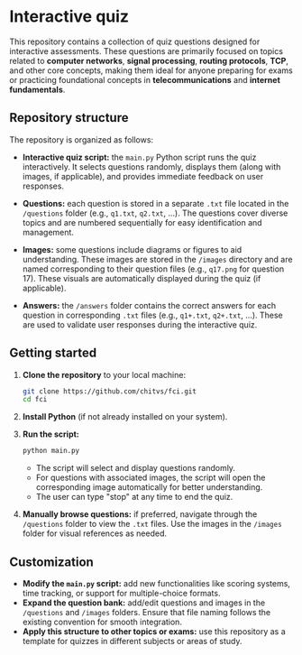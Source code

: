 # Interactive quiz

This repository contains a collection of quiz questions designed for interactive assessments. These questions are primarily focused on topics related to **computer networks**, **signal processing**, **routing protocols**, **TCP**, and other core concepts, making them ideal for anyone preparing for exams or practicing foundational concepts in **telecommunications** and **internet fundamentals**.

## Repository structure

The repository is organized as follows:

- **Interactive quiz script:** the `main.py` Python script runs the quiz interactively. It selects questions randomly, displays them (along with images, if applicable), and provides immediate feedback on user responses.
  
- **Questions:** each question is stored in a separate `.txt` file located in the `/questions` folder (e.g., `q1.txt`, `q2.txt`, ...). The questions cover diverse topics and are numbered sequentially for easy identification and management.

- **Images:** some questions include diagrams or figures to aid understanding. These images are stored in the `/images` directory and are named corresponding to their question files (e.g., `q17.png` for question 17). These visuals are automatically displayed during the quiz (if applicable).

- **Answers:** the `/answers` folder contains the correct answers for each question in corresponding `.txt` files (e.g., `q1+.txt`, `q2+.txt`, ...). These are used to validate user responses during the interactive quiz.

## Getting started

1. **Clone the repository** to your local machine:
   ```bash
   git clone https://github.com/chitvs/fci.git
   cd fci
   ```

2. **Install Python** (if not already installed on your system).

3. **Run the script:**
   ```bash
   python main.py
   ```
   - The script will select and display questions randomly.
   - For questions with associated images, the script will open the corresponding image automatically for better understanding.
   - The user can type "stop" at any time to end the quiz.

4. **Manually browse questions:** if preferred, navigate through the `/questions` folder to view the `.txt` files. Use the images in the `/images` folder for visual references as needed.

## Customization

- **Modify the `main.py` script:** add new functionalities like scoring systems, time tracking, or support for multiple-choice formats.
- **Expand the question bank:** add/edit questions and images in the `/questions` and `/images` folders. Ensure that file naming follows the existing convention for smooth integration.
- **Apply this structure to other topics or exams:** use this repository as a template for quizzes in different subjects or areas of study.
